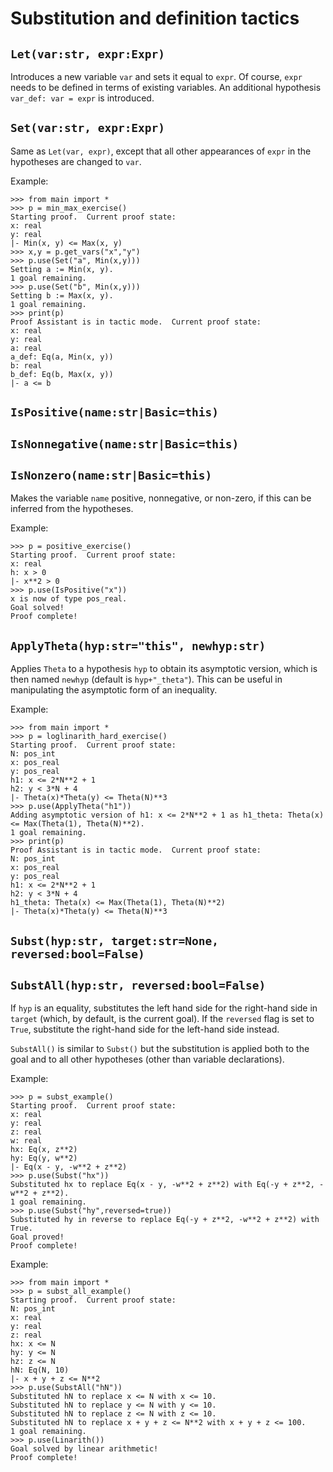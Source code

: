 # Substitution and definition tactics

## `Let(var:str, expr:Expr)`

Introduces a new variable `var` and sets it equal to `expr`.  Of course, `expr` needs to be defined in terms of existing variables.  An additional hypothesis `var_def: var = expr` is introduced.

## `Set(var:str, expr:Expr)`

Same as `Let(var, expr)`, except that all other appearances of `expr` in the hypotheses are changed to `var`.

Example:
```
>>> from main import *
>>> p = min_max_exercise()
Starting proof.  Current proof state:
x: real
y: real
|- Min(x, y) <= Max(x, y)
>>> x,y = p.get_vars("x","y")
>>> p.use(Set("a", Min(x,y)))
Setting a := Min(x, y).
1 goal remaining.
>>> p.use(Set("b", Min(x,y)))
Setting b := Max(x, y).
1 goal remaining.
>>> print(p)
Proof Assistant is in tactic mode.  Current proof state:
x: real
y: real
a: real
a_def: Eq(a, Min(x, y))
b: real
b_def: Eq(b, Max(x, y))
|- a <= b
```

## `IsPositive(name:str|Basic=this)`
## `IsNonnegative(name:str|Basic=this)`
## `IsNonzero(name:str|Basic=this)`

Makes the variable `name` positive, nonnegative, or non-zero, if this can be inferred from the hypotheses.

Example:
```
>>> p = positive_exercise()
Starting proof.  Current proof state:
x: real
h: x > 0
|- x**2 > 0
>>> p.use(IsPositive("x")) 
x is now of type pos_real.
Goal solved!
Proof complete!
```

## `ApplyTheta(hyp:str="this", newhyp:str)`

Applies `Theta` to a hypothesis `hyp` to obtain its asymptotic version, which is then named `newhyp` (default is `hyp+"_theta"`).  This can be useful in manipulating the asymptotic form of an inequality.

Example:
```
>>> from main import *
>>> p = loglinarith_hard_exercise()
Starting proof.  Current proof state:
N: pos_int
x: pos_real
y: pos_real
h1: x <= 2*N**2 + 1
h2: y < 3*N + 4
|- Theta(x)*Theta(y) <= Theta(N)**3
>>> p.use(ApplyTheta("h1"))
Adding asymptotic version of h1: x <= 2*N**2 + 1 as h1_theta: Theta(x) <= Max(Theta(1), Theta(N)**2).
1 goal remaining.
>>> print(p)
Proof Assistant is in tactic mode.  Current proof state:
N: pos_int
x: pos_real
y: pos_real
h1: x <= 2*N**2 + 1
h2: y < 3*N + 4
h1_theta: Theta(x) <= Max(Theta(1), Theta(N)**2)
|- Theta(x)*Theta(y) <= Theta(N)**3
```

## `Subst(hyp:str, target:str=None, reversed:bool=False)`
## `SubstAll(hyp:str, reversed:bool=False)`

If `hyp` is an equality, substitutes the left hand side for the right-hand side in `target` (which, by default, is the current goal).  If the `reversed` flag is set to `True`, substitute the right-hand side for the left-hand side instead.

`SubstAll()` is similar to `Subst()` but the substitution is applied both to the goal and to all other hypotheses (other than variable declarations).

Example:
```
>>> p = subst_example()
Starting proof.  Current proof state:
x: real
y: real
z: real
w: real
hx: Eq(x, z**2)
hy: Eq(y, w**2)
|- Eq(x - y, -w**2 + z**2)
>>> p.use(Subst("hx"))
Substituted hx to replace Eq(x - y, -w**2 + z**2) with Eq(-y + z**2, -w**2 + z**2).
1 goal remaining.
>>> p.use(Subst("hy",reversed=true))
Substituted hy in reverse to replace Eq(-y + z**2, -w**2 + z**2) with True.
Goal proved!
Proof complete!
```
Example:
```
>>> from main import *     
>>> p = subst_all_example()
Starting proof.  Current proof state:
N: pos_int
x: real
y: real
z: real
hx: x <= N
hy: y <= N
hz: z <= N
hN: Eq(N, 10)
|- x + y + z <= N**2
>>> p.use(SubstAll("hN"))
Substituted hN to replace x <= N with x <= 10.
Substituted hN to replace y <= N with y <= 10.
Substituted hN to replace z <= N with z <= 10.
Substituted hN to replace x + y + z <= N**2 with x + y + z <= 100.
1 goal remaining.
>>> p.use(Linarith())
Goal solved by linear arithmetic!
Proof complete!
```
